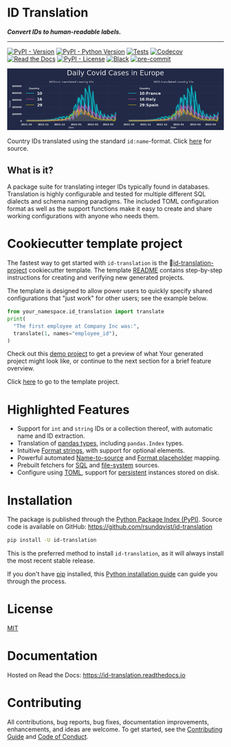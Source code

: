 # ID Translation
**_Convert IDs to human-readable labels._**

-----------------

[![PyPI - Version](https://img.shields.io/pypi/v/id-translation.svg)](https://pypi.python.org/pypi/id-translation)
[![PyPI - Python Version](https://img.shields.io/pypi/pyversions/id-translation.svg)](https://pypi.python.org/pypi/id-translation)
[![Tests](https://github.com/rsundqvist/id-translation/workflows/tests/badge.svg)](https://github.com/rsundqvist/id-translation/actions?workflow=tests)
[![Codecov](https://codecov.io/gh/rsundqvist/id-translation/branch/master/graph/badge.svg)](https://codecov.io/gh/rsundqvist/id-translation)
[![Read the Docs](https://readthedocs.org/projects/id-translation/badge/)](https://id-translation.readthedocs.io/)
[![PyPI - License](https://img.shields.io/pypi/l/id-translation.svg)](https://pypi.python.org/pypi/id-translation)
[![Black](https://img.shields.io/badge/code%20style-black-000000.svg)](https://github.com/psf/black)
[![pre-commit](https://img.shields.io/badge/pre--commit-enabled-brightgreen?logo=pre-commit&logoColor=white)](https://github.com/pre-commit/pre-commit)


<div align="center">
  <img src="https://github.com/rsundqvist/id-translation/raw/master/docs/_images/covid-europe-mplcyberpunk-theme.png"><br>
</div>

Country IDs translated using the standard `id:name`-format. Click [here][ecdc] for source.

[ecdc]: https://www.ecdc.europa.eu/en/publications-data/download-todays-data-geographic-distribution-covid-19-cases-worldwide

## What is it?
A package suite for translating integer IDs typically found in databases. Translation is highly configurable and tested
for multiple different SQL dialects and schema naming paradigms. The included TOML configuration format as well as the
support functions make it easy to create and share working configurations with anyone who needs them.

# Cookiecutter template project
The fastest way to get started with `id-translation` is the 🍪[id-translation-project] cookiecutter template. The 
template [README](https://github.com/rsundqvist/id-translation-project/blob/master/README.md#quickstart) contains 
step-by-step instructions for creating and verifying new generated projects.

The template is designed to allow power users to quickly  specify shared configurations that "just work" for other 
users; see the example below.

```python
from your_namespace.id_translation import translate
print(
  "The first employee at Company Inc was:", 
  translate(1, names="employee_id"),
)
```

Check out this [demo project](https://github.com/rsundqvist/id-translation-project/tree/master/demo/ute-id-translation)
to get a preview of what Your generated project might look like, or continue to the next section for a brief feature 
overview.

Click [here][id-translation-project] to go to the template project.

[id-translation-project]: https://github.com/rsundqvist/id-translation-project/#id-translation-cookiecutter-template

# Highlighted Features
- Support for ``int`` and ``string`` IDs or a collection thereof, with automatic name and ID extraction.
- Translation of [pandas types][pandas-translation], including `pandas.Index` types.
- Intuitive [Format strings][format], with support for optional elements.
- Powerful automated [Name-to-source][n2s-mapping] and [Format placeholder][pm-mapping] mapping.
- Prebuilt fetchers for [SQL][sql-fetcher] and [file-system][pandas-fetcher] sources.
- Configure using [TOML][translator-config], support for [persistent] instances stored on disk.

[pandas-translation]: https://id-translation.readthedocs.io/en/stable/documentation/examples/notebooks/cookbook/pandas-index.html
[translate]: https://id-translation.readthedocs.io/en/stable/_autosummary/id_translation.html#id_translation.Translator.translate
[format]: https://id-translation.readthedocs.io/en/stable/_autosummary/id_translation.offline.html#id_translation.offline.Format
[n2s-mapping]: https://id-translation.readthedocs.io/en/stable/documentation/translation-primer.html#name-to-source-mapping
[pm-mapping]: https://id-translation.readthedocs.io/en/stable/documentation/translation-primer.html#placeholder-mapping
[persistent]: https://id-translation.readthedocs.io/en/stable/_autosummary/id_translation.html#id_translation.Translator.load_persistent_instance
[sql-fetcher]: https://id-translation.readthedocs.io/en/stable/_autosummary/id_translation.fetching.html#id_translation.fetching.SqlFetcher
[pandas-fetcher]: https://id-translation.readthedocs.io/en/stable/_autosummary/id_translation.fetching.html#id_translation.fetching.PandasFetcher
[translator-config]: https://id-translation.readthedocs.io/en/stable/documentation/translator-config.html


# Installation
The package is published through the [Python Package Index (PyPI)]. Source code
is available on GitHub: https://github.com/rsundqvist/id-translation

```sh
pip install -U id-translation
```

This is the preferred method to install ``id-translation``, as it will always install the
most recent stable release.

If you don't have [pip] installed, this [Python installation guide] can guide
you through the process.

# License
[MIT](LICENSE.md)

# Documentation
Hosted on Read the Docs: https://id-translation.readthedocs.io

# Contributing

All contributions, bug reports, bug fixes, documentation improvements, enhancements, and ideas are welcome. To get 
started, see the [Contributing Guide](CONTRIBUTING.md) and [Code of Conduct](CODE_OF_CONDUCT.md).

[Python Package Index (PyPI)]: https://pypi.org/project/id-translation
[pip]: https://pip.pypa.io
[Python installation guide]: http://docs.python-guide.org/en/stable/starting/installation/
